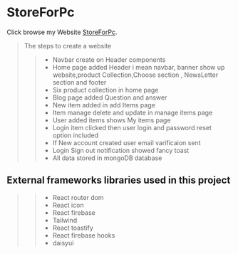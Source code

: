 # StoreForPc

Click browse my Website [StoreForPc](https://storeforpc.web.app/).

>The steps to create a website
>> - Navbar create on Header components 
>> - Home page added Header i mean navbar, banner show up website,product Collection,Choose section , NewsLetter section and footer
>> - Six product collection in home page 
>> - Blog page added Question and answer 
>> - New item added in add Items page
>> - Item manage delete and update in manage items page
>> - User added items shows My items page
>> - Login item clicked then user login and password reset option included
>> - If New account created user email varificaion sent
>> - Login Sign out notification showed fancy toast 
>> - All data stored in mongoDB database


## External frameworks libraries used in this project
>> - React router dom
>> - React icon
>> - React firebase
>> - Tailwind
>> - React toastify
>> - React firebase hooks
>> - daisyui